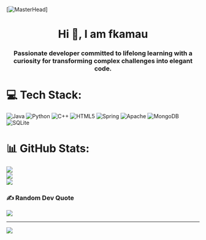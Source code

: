 [![MasterHead](https://static.wixstatic.com/media/32ba91_e60a49c85b8f42cf8c884317ffc1f08d~mv2.gif)] 

<h1 align="center">Hi 👋, I am fkamau</h1>
<h3 align="center">Passionate developer committed to lifelong learning with a curiosity for transforming complex challenges into elegant code.</h3>

# 💻 Tech Stack:
![Java](https://img.shields.io/badge/java-%23ED8B00.svg?style=plastic&logo=openjdk&logoColor=white) ![Python](https://img.shields.io/badge/python-3670A0?style=plastic&logo=python&logoColor=ffdd54) ![C++](https://img.shields.io/badge/c++-%2300599C.svg?style=plastic&logo=c%2B%2B&logoColor=white) ![HTML5](https://img.shields.io/badge/html5-%23E34F26.svg?style=plastic&logo=html5&logoColor=white) ![Spring](https://img.shields.io/badge/spring-%236DB33F.svg?style=plastic&logo=spring&logoColor=white) ![Apache](https://img.shields.io/badge/apache-%23D42029.svg?style=plastic&logo=apache&logoColor=white) ![MongoDB](https://img.shields.io/badge/MongoDB-%234ea94b.svg?style=plastic&logo=mongodb&logoColor=white) ![SQLite](https://img.shields.io/badge/sqlite-%2307405e.svg?style=plastic&logo=sqlite&logoColor=white)
# 📊 GitHub Stats:
![](https://github-readme-stats.vercel.app/api?username=fkamau1&theme=dark&hide_border=true&include_all_commits=true&count_private=true)<br/>
![](https://github-readme-streak-stats.herokuapp.com/?user=fkamau1&theme=dark&hide_border=true)<br/>
![](https://github-readme-stats.vercel.app/api/top-langs/?username=fkamau1&theme=dark&hide_border=true&include_all_commits=true&count_private=true&layout=compact)

### ✍️ Random Dev Quote
![](https://quotes-github-readme.vercel.app/api?type=horizontal&theme=radical)

---
[![](https://visitcount.itsvg.in/api?id=fkamau1&icon=0&color=0)](https://visitcount.itsvg.in)
